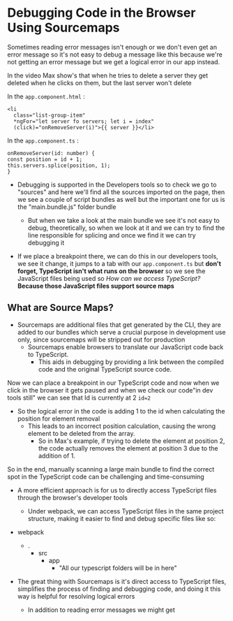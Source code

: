 # Debugging Code in the Browser Using Sourcemaps

Sometimes reading error messages isn't enough or we don't even get an error message so it's not easy to debug a message like this because we're not getting an error message but we get a logical error in our app instead.

In the video Max show's that when he tries to delete a server they get deleted when he clicks on them, but the last server won't delete

In the `app.component.html` :

```
<li
  class="list-group-item"
  *ngFor="let server fo servers; let i = index"
  (click)="onRemoveServer(i)">{{ server }}</li>
```

In the `app.component.ts` :

```
onRemoveServer(id: number) {
const position = id + 1;
this.servers.splice(position, 1);
}
```

- Debugging is supported in the Developers tools so to check we go to "sources" and here we'll find all the sources imported on the page, then we see a couple of script bundles as well but the important one for us is the "main.bundle.js" folder bundle

  - But when we take a look at the main bundle we see it's not easy to debug, theoretically, so when we look at it and we can try to find the line responsible for splicing and once we find it we can try debugging it

- If we place a breakpoint there, we can do this in our developers tools, we see it change, it jumps to a tab with our `app.component.ts` but **don't forget, TypeScript isn't what runs on the browser**
  so we see the JavaScript files being used so _How can we access TypeScript?_ **Because those JavaScript files support source maps**

## What are Source Maps?

- Sourcemaps are additional files that get generated by the CLI, they are added to our bundles which serve a crucial purpose in development use only, since sourcemaps will be stripped out for production
  - Sourcemaps enable browsers to translate our JavaScript code back to TypeScript.
    - This aids in debugging by providing a link between the compiled code and the original TypeScript source code.

Now we can place a breakpoint in our TypeScript code and now when we click in the browser it gets paused and when we check our code"in dev tools still" we can see that Id is currently at 2 `id=2`

- So the logical error in the code is adding 1 to the id when calculating the position for element removal
  - This leads to an incorrect position calculation, causing the wrong element to be deleted from the array.
    - So in Max's example, if trying to delete the element at position 2, the code actually removes the element at position 3 due to the addition of 1.

So in the end, manually scanning a large main bundle to find the correct spot in the TypeScript code can be challenging and time-consuming

- A more efficient approach is for us to directly access TypeScript files through the browser's developer tools

  - Under webpack, we can access TypeScript files in the same project structure, making it easier to find and debug specific files
    like so:

- webpack

  - .
    - src
      - app
        - "All our typescript folders will be in here"

- The great thing with Sourcemaps is it's direct access to TypeScript files, simplifies the process of finding and debugging code, and doing it this way is helpful for resolving logical errors
  - In addition to reading error messages we might get
